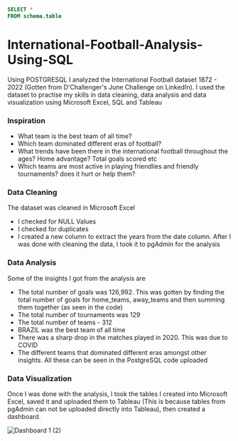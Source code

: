 ```sql
SELECT *
FROM schema.table
```

# International-Football-Analysis-Using-SQL
Using POSTGRESQL I analyzed the International Football dataset 1872 - 2022 (Gotten from D'Challenger's June Challenge on LinkedIn). 
I used the dataset to practise my skills in data cleaning, data analysis and data visualization using Microsoft Excel, SQL and Tableau

### Inspiration
- What team is the best team of all time?
- Which team dominated different eras of football?
- What trends have been there in the international football throughout the ages? Home advantage? Total goals scored etc
- Which teams are most active in playing friendlies and friendly tournaments? does it hurt or help them?

### Data Cleaning
The dataset was cleaned in Microsoft Excel
- I checked for NULL Values
- I checked for duplicates
- I created a new column to extract the years from the date column. 
After I was done with cleaning the data, I took it to pgAdmin for the analysis

### Data Analysis
Some of the insights I got from the analysis are 
- The total number of goals was 126,992. This was gotten by finding the total number of goals for home_teams, away_teams and then summing them together (as seen in the code)
- The total number of tournaments was 129
- The total number of teams - 312
- BRAZIL was the best team of all time
- There was a sharp drop in the matches played in 2020. This was due to COVID
- The different teams that dominated different eras amongst other insights. 
All these can be seen in the PostgreSQL code uploaded

### Data Visualization 
Once I was done with the analysis, I took the tables I created into Microsoft Excel, saved it and uploaded them to Tableau (This is because tables from pgAdmin can not be uploaded directly into Tableau), then created a dashboard. 

![Dashboard 1 (2)](https://user-images.githubusercontent.com/106774340/179373850-69d3cd57-8e6f-4a13-889c-97213542bfb3.png)



